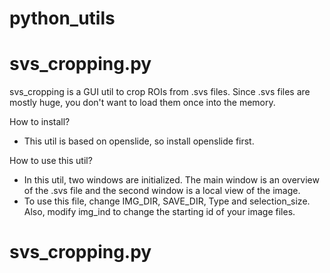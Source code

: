 # python_utils

# svs_cropping.py
svs_cropping is a GUI util to crop ROIs from .svs files. Since .svs files are mostly huge, you don't want to load them once into the memory. 

How to install?
- This util is based on openslide, so install openslide first.

How to use this util?
- In this util, two windows are initialized. The main window is an overview of the .svs file and the second window is a local view of the image.
- To use this file, change IMG_DIR, SAVE_DIR, Type and selection_size. Also, modify img_ind to change the starting id of your image files. 

# svs_cropping.py
